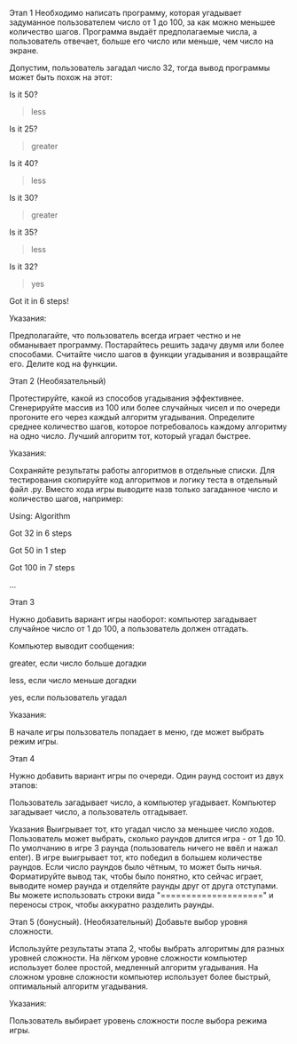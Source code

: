 Этап 1 
Необходимо написать программу, которая угадывает задуманное пользователем число от 1 до 100, 
за как можно меньшее количество шагов. Программа выдаёт предполагаемые числа, а пользователь отвечает, больше его число или меньше, чем число на экране.


Допустим, пользователь загадал число 32, тогда вывод программы может быть похож на этот:


 Is it 50?

> less 


 Is it 25?

> greater 


 Is it 40?

> less 


 Is it 30?

> greater 


 Is it 35?

> less 


 Is it 32?

> yes 


 Got it in 6 steps! 


Указания:

Предполагайте, что пользователь всегда играет честно и не обманывает программу.
Постарайтесь решить задачу двумя или более способами.
Считайте число шагов в функции угадывания и возвращайте его.
Делите код на функции. 




Этап 2 (Необязательный)


Протестируйте, какой из способов угадывания эффективнее. Сгенерируйте массив из 100 или более случайных чисел и по очереди прогоните его через каждый алгоритм угадывания. Определите среднее количество шагов, которое потребовалось каждому алгоритму на одно число. Лучший алгоритм тот, который угадал быстрее. 


Указания:


Сохраняйте результаты работы алгоритмов в отдельные списки.
Для тестирования скопируйте код алгоритмов и логику теста в отдельный файл .py.
Вместо хода игры выводите назв только загаданное число и количество шагов, например: 


Using: Algorithm 


Got 32 in 6 steps 


Got 50 in 1 step 


Got 100 in 7 steps

... 






Этап 3
 
Нужно добавить вариант игры наоборот: компьютер загадывает случайное число от 1 до 100, а пользователь должен отгадать.


Компьютер выводит сообщения:


greater, если число больше догадки


less, если число меньше догадки


yes, если пользователь угадал 


Указания: 
 
В начале игры пользователь попадает в меню, где может выбрать режим игры. 




Этап 4


Нужно добавить вариант игры по очереди. Один раунд состоит из двух этапов: 


Пользователь загадывает число, а компьютер угадывает.
Компьютер загадывает число, а пользователь отгадывает. 


Указания
Выигрывает тот, кто угадал число за меньшее число ходов. 
Пользователь может выбрать, сколько раундов длится игра - от 1 до 10. По умолчанию в игре 3 раунда (пользователь ничего не ввёл и нажал enter). 
В игре выигрывает тот, кто победил в большем количестве раундов. Если число раундов было чётным, то может быть ничья.
Форматируйте вывод так, чтобы было понятно, кто сейчас играет, выводите номер раунда и отделяйте раунды друг от друга отступами. Вы можете использовать строки вида "====================" и переносы строк, чтобы аккуратно разделить раунды. 






Этап 5 (бонусный). (Необязательный)
Добавьте выбор уровня сложности. 


Используйте результаты этапа 2, чтобы выбрать алгоритмы для разных уровней сложности. 
На лёгком уровне сложности компьютер использует более простой, медленный алгоритм угадывания. 
На сложном уровне сложности компьютер использует более быстрый, оптимальный алгоритм угадывания. 


Указания: 


Пользователь выбирает уровень сложности после выбора режима игры.
